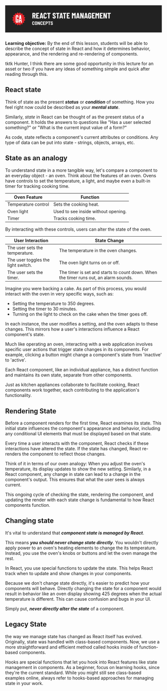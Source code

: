 # ![React State Management - Concepts](./assets/hero.png)

**Learning objective:** By the end of this lesson, students will be able to describe the concept of state in React and how it determines behavior, appearance, and the rendering and re-rendering of components.

tktk Hunter, I think there are some good opportunity in this lecture for an asset or two if you have any ideas of something simple and quick after reading through this.

## React state

Think of state as the present ***status*** or ***condition*** of something. How you feel right now could be described as your ***mental state***.

Similarly, *state* in React can be thought of as the present status of a component. It holds the answers to questions like "Has a user selected something?" or "What is the current input value of a form?"

As code, state reflects a component's current attributes or conditions. Any type of data can be put into state - strings, objects, arrays, etc.

## State as an analogy

To understand state in a more tangible way, let's compare a component to an everyday object - an oven. Think about the features of an oven. Ovens have controls to set the temperature, a light, and maybe even a built-in timer for tracking cooking time.

| **Oven Feature**    | **Function**                        |
| ------------------- | ----------------------------------- |
| Temperature control | Sets the cooking heat.              |
| Oven light          | Used to see inside without opening. |
| Timer               | Tracks cooking time.                |

By interacting with these controls, users can alter the state of the oven.

| **User Interaction**               | **State Change**                                                                     |
| ---------------------------------- | ------------------------------------------------------------------------------------ |
| The user sets the temperature.     | The temperature in the oven changes.                                                 |
| The user toggles the light switch. | The oven light turns on or off.                                                      |
| The user sets the timer.           | The timer is set and starts to count down. When the timer runs out, an alarm sounds. |

Imagine you were backing a cake. As part of this process, you would interact with the oven in very specific ways, such as:

- Setting the temperature to 350 degrees.
- Setting the timer to 30 minutes.
- Turning on the light to check on the cake when the timer goes off.

In each instance, the user modifies a setting, and the oven adapts to these changes. This mirrors how a user's interactions influence a React component's state.

Much like operating an oven, interacting with a web application involves specific user actions that trigger state changes in its components. For example, clicking a button might change a component's state from 'inactive' to 'active'.

Each React component, like an individual appliance, has a distinct function and maintains its own state, separate from other components.

Just as kitchen appliances collaborate to facilitate cooking, React components work together, each contributing to the application's functionality.

## Rendering State

Before a component renders for the first time, React examines its state. This initial state influences the component's appearance and behavior, including any conditional UI elements that must be displayed based on that state.

Every time a user interacts with the component, React checks if these interactions have altered the state. If the state has changed, React re-renders the component to reflect those changes.

Think of it in terms of our oven analogy: When you adjust the oven's temperature, its display updates to show the new setting. Similarly, in a React component, any change in state can lead to a change in the component's output. This ensures that what the user sees is always current.

This ongoing cycle of checking the state, rendering the component, and updating the render with each state change is fundamental to how React components function.

## Changing state

It's vital to understand that ***component state is managed by React***.

This means ***you should never change state directly***. You wouldn't directly apply power to an oven's heating elements to change the its temperature. Instead, you use the oven's knobs or buttons and let the oven manage the rest.

In React, you use special functions to update the state. This helps React track when to update and show changes in your components.

Because we don't change state directly, it's easier to predict how your components will behave. Directly changing the state for a component would result in behavior like an oven display showing 425 degrees when the actual temperature is different. This can cause confusion and bugs in your UI.

Simply put, ***never directly alter the state*** of a component.

## Legacy State

the way we manage state has changed as React itself has evolved. Originally, state was handled with class-based components. Now, we use a more straightforward and efficient method called hooks inside of function-based components.

Hooks are special functions that let you hook into React features like state management in components. As a beginner, focus on learning hooks, since they're the current standard. While you might still see class-based examples online, always refer to hooks-based approaches for managing state in your work.
